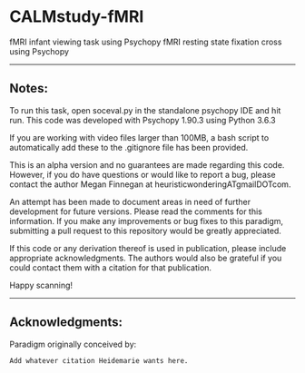 # CALMstudy-fMRI
fMRI infant viewing task using Psychopy
fMRI resting state fixation cross using Psychopy

-----------------------------------------------------------
Notes:
-----------------------------------------------------------
To run this task, open soceval.py in the standalone psychopy 
IDE and hit run. This code was developed with Psychopy 1.90.3 
using Python 3.6.3

If you are working with video files larger than 100MB, a bash 
script to automatically add these to the .gitignore file has 
been provided.

This is an alpha version and no guarantees are made regarding 
this code. However, if you do have questions or would like to 
report a bug, please contact the author Megan Finnegan at 
heuristicwonderingATgmailDOTcom.

An attempt has been made to document areas in need of further 
development for future versions. Please read the comments for 
this information. If you make any improvements or bug fixes to 
this paradigm, submitting a pull request to this repository would 
be greatly appreciated.

If this code or any derivation thereof is used in publication, 
please include appropriate acknowledgments. The authors would 
also be grateful if you could contact them with a citation for 
that publication.

Happy scanning!

-----------------------------------------------------------
Acknowledgments:
-----------------------------------------------------------
Paradigm originally conceived by:
    
    Add whatever citation Heidemarie wants here.